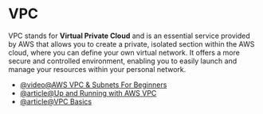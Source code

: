 # VPC

VPC stands for **Virtual Private Cloud** and is an essential service provided by AWS that allows you to create a private, isolated section within the AWS cloud, where you can define your own virtual network. It offers a more secure and controlled environment, enabling you to easily launch and manage your resources within your personal network.

- [@video@AWS VPC & Subnets For Beginners](https://youtu.be/TUTqYEZZUdc)
- [@article@Up and Running with AWS VPC](https://cs.fyi/guide/up-and-running-with-aws-vpc)
- [@article@VPC Basics](https://cloudcasts.io/course/vpc-basics)
